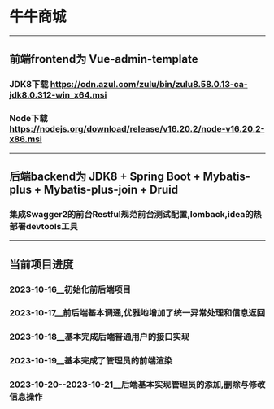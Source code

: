 # 牛牛商城
---
## 前端frontend为 Vue-admin-template
### JDK8下载 https://cdn.azul.com/zulu/bin/zulu8.58.0.13-ca-jdk8.0.312-win_x64.msi
### Node下载 https://nodejs.org/download/release/v16.20.2/node-v16.20.2-x86.msi
---
## 后端backend为 JDK8 + Spring Boot + Mybatis-plus + Mybatis-plus-join + Druid
###  集成Swagger2的前台Restful规范前台测试配置,lomback,idea的热部署devtools工具
---
## 当前项目进度

### 2023-10-16__初始化前后端项目
### 2023-10-17__前后端基本调通,优雅地增加了统一异常处理和信息返回
### 2023-10-18__基本完成后端普通用户的接口实现
### 2023-10-19__基本完成了管理员的前端渲染
### 2023-10-20--2023-10-21__后端基本实现管理员的添加,删除与修改信息操作

